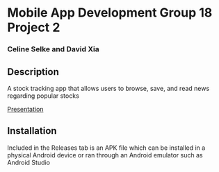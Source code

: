 # Mobile App Development Group 18 Project 2
### Celine Selke and David Xia

## Description

A stock tracking app that allows users to browse, save, and read news regarding popular stocks 

[Presentation](https://www.youtube.com/watch?v=n1cmM6tOrRM&ab_channel=MADGroup18)

## Installation

Included in the Releases tab is an APK file which can be installed in a physical Android device or ran through an Android emulator such as Android Studio 
